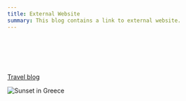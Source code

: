 ```yaml
---
title: External Website
summary: This blog contains a link to external website.
---
```


<br />
<br />
<br />
<br />


[Travel blog](https://theworldtravelguy.com/)

![Sunset in Greece](https://www.elegantthemes.com/blog/wp-content/uploads/2017/06/PS-Im-On-My-Way.jpg)



